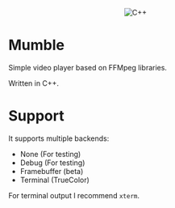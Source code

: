 <p align="center">
	<img alt="C++" src="https://img.shields.io/badge/c++-%2300599C.svg?style=for-the-badge&logo=c%2B%2B&logoColor=white"/>
</p>

# Mumble

Simple video player based on FFMpeg libraries.

Written in C++.

# Support

It supports multiple backends:

+ None (For testing)
+ Debug (For testing)
+ Framebuffer (beta)
+ Terminal (TrueColor)

For terminal output I recommend `xterm`.
